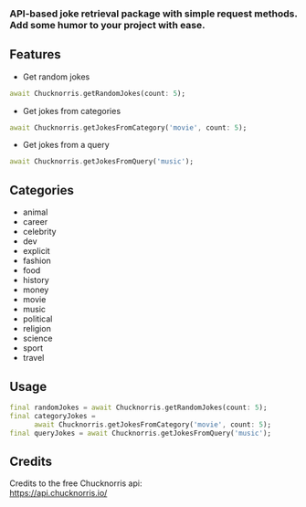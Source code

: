 ### API-based joke retrieval package with simple request methods. Add some humor to your project with ease.

## Features

- Get random jokes
```dart
await Chucknorris.getRandomJokes(count: 5);
```
- Get jokes from categories
```dart
await Chucknorris.getJokesFromCategory('movie', count: 5);
```
- Get jokes from a query
```dart
await Chucknorris.getJokesFromQuery('music');
```

## Categories

- animal
- career
- celebrity
- dev
- explicit
- fashion
- food
- history
- money
- movie
- music
- political
- religion
- science
- sport
- travel

## Usage

```dart
final randomJokes = await Chucknorris.getRandomJokes(count: 5);
final categoryJokes =
      await Chucknorris.getJokesFromCategory('movie', count: 5);
final queryJokes = await Chucknorris.getJokesFromQuery('music');
```

## Credits

Credits to the free Chucknorris api:
<br>
https://api.chucknorris.io/